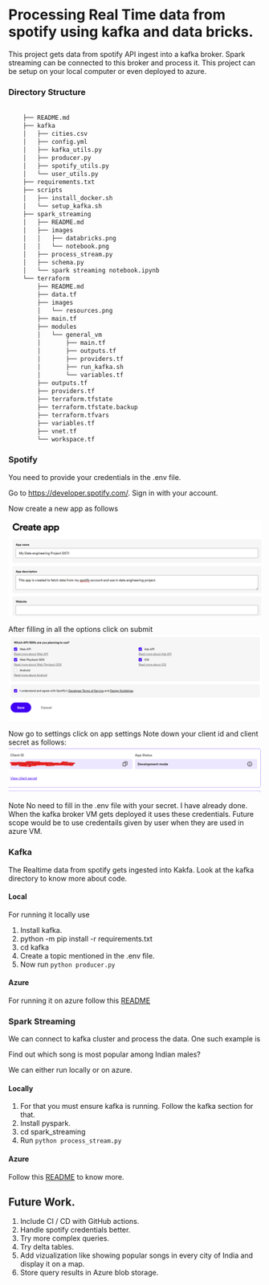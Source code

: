 # Processing Real Time data from spotify using kafka and data bricks.

This project gets data from spotify API ingest into a kafka broker. Spark streaming can be connected to this broker
and process it. 
This project can be setup on your local computer or even deployed to azure.

### Directory Structure
```

    ├── README.md
    ├── kafka
    │   ├── cities.csv
    │   ├── config.yml
    │   ├── kafka_utils.py
    │   ├── producer.py
    │   ├── spotify_utils.py
    │   └── user_utils.py
    ├── requirements.txt
    ├── scripts
    │   ├── install_docker.sh
    │   └── setup_kafka.sh
    ├── spark_streaming
    │   ├── README.md
    │   ├── images
    │   │   ├── databricks.png
    │   │   └── notebook.png
    │   ├── process_stream.py
    │   ├── schema.py
    │   └── spark streaming notebook.ipynb
    └── terraform
        ├── README.md
        ├── data.tf
        ├── images
        │   └── resources.png
        ├── main.tf
        ├── modules
        │   └── general_vm
        │       ├── main.tf
        │       ├── outputs.tf
        │       ├── providers.tf
        │       ├── run_kafka.sh
        │       └── variables.tf
        ├── outputs.tf
        ├── providers.tf
        ├── terraform.tfstate
        ├── terraform.tfstate.backup
        ├── terraform.tfvars
        ├── variables.tf
        ├── vnet.tf
        └── workspace.tf
```

### Spotify 
You need to provide your credentials in the  .env file. 

Go to https://developer.spotify.com/. 
Sign in with your account.


Now create a new app as follows

![alt text](images/app.png?raw=true)

After filling in all the options click on submit
![alt text](images/submit.png?raw=true)

Now go to settings click on app settings 
Note down your client id and client secret as follows:
![alt text](images/cred.png?raw=true)

Note No need to fill in the .env file with your secret. I have already done. When the kafka broker VM gets deployed it uses these credentials. 
Future scope would be to use credentails given by user when they are used in azure VM.

### Kafka 
The Realtime data from spotify gets ingested into Kakfa. Look at the kafka directory to know more about code.

#### Local
For running it locally use
1. Install kafka.
2. python -m pip install -r requirements.txt
3. cd kafka
4. Create a topic mentioned in the .env file.
3. Now run `python producer.py`

#### Azure
For running it on azure follow this [README](terraform/README.md)

### Spark Streaming

We can connect to kafka cluster and process the data. One such example is

Find out which song is most popular among Indian males?

We can either run locally or on azure. 

#### Locally
1. For that you must ensure kafka is running. Follow the kafka section for that.
2. Install pyspark.
3. cd spark_streaming
4. Run `python process_stream.py`

#### Azure 

Follow this [README](spark_streaming/README.md) to know more.

## Future Work.

1. Include CI / CD with GitHub actions.
2. Handle spotify credentials better.
3. Try more complex queries.
4. Try delta tables.
5. Add vizualization like showing popular songs in every city of India and display it on a map.
6. Store query results in Azure blob storage.
